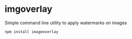 # imgoverlay
Simple command line utility to apply watermarks on images

```shell
npm install imageoverlay
```
